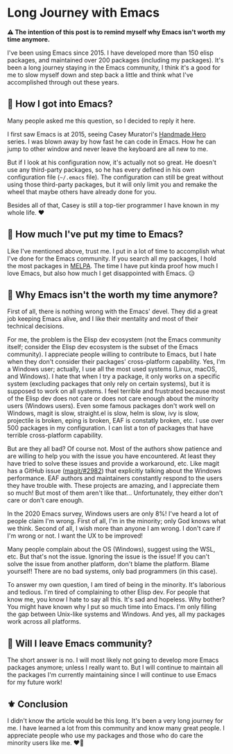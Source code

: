 # Long Journey with Emacs


**⚠️ The intention of this post is to remind myself why Emacs isn't worth my time anymore.**

I've been using Emacs since 2015. I have developed more than 150 elisp packages,
and maintained over 200 packages (including my packages). It's been a long
journey staying in the Emacs community, I think it's a good for me to slow
myself down and step back a little and think what I've accomplished through
out these years.

<!-- more -->

## 💫 How I got into Emacs?

Many people asked me this question, so I decided to reply it here.

I first saw Emacs is at 2015, seeing Casey Muratori's [Handmade Hero][] series.
I was blown away by how fast he can code in Emacs. How he can jump to other
window and never leave the keyboard are all new to me.

But if I look at his configuration now, it's actually not so great.
He doesn't use any third-party packages, so he has every defined in his own configuration
file (`~/.emacs` file). The configuration can still be great without using
those third-party packages, but it will only limit you and remake the wheel
that maybe others have already done for you.

Besides all of that, Casey is still a top-tier programmer I have known in my whole life. ❤️

## 💫 How much I've put my time to Emacs?

Like I've mentioned above, trust me. I put in a lot of time to accomplish what
I've done for the Emacs community. If you search all my packages, I hold the most
packages in [MELPA][]. The time I have put kinda proof how much I love Emacs, but
also how much I get disappointed with Emacs. 😥

## 💫 Why Emacs isn't the worth my time anymore?

First of all, there is nothing wrong with the Emacs' devel. They did a great job
keeping Emacs alive, and I like their mentality and most of their technical decisions.

For me, the problem is the Elisp dev ecosystem (not the Emacs community itself; consider
the Elisp dev ecosystem is the subset of the Emacs community). I appreciate people
willing to contribute to Emacs, but I hate when they don't consider their packages'
cross-platform capability. Yes, I'm a Windows user; actually, I use all the most used
systems (Linux, macOS, and Windows). I hate that when I try a package, it only
works on a specific system (excluding packages that only rely on certain systems),
but it is supposed to work on all systems. I feel terrible and frustrated because most of
the Elisp dev does not care or does not care enough about the minority users (Windows users).
Even some famous packages don't work well on Windows, magit is slow, straight.el is slow,
helm is slow, ivy is slow, projectile is broken, eping is broken, EAF is constatly broken, etc.
I use over 500 packages in my configuration. I can list a ton of packages that have terrible
cross-platform capability.

But are they all bad? Of course not. Most of the authors show patience and are willing to
help you with the issue you have encountered. At least they have tried to solve these
issues and provide a workaround, etc. Like magit has a GitHub issue ([magit/#2982](https://github.com/magit/magit/issues/2982))
that explicitly talking about the Windows performance. EAF authors and maintainers constantly
respond to the users they have trouble with. These projects are amazing, and I appreciate
them so much! But most of them aren't like that... Unfortunately, they either don't care
or don't care enough.

In the 2020 Emacs survey, Windows users are only 8%! I've heard a lot of people claim I'm
wrong. First of all, I'm in the minority; only God knows what we think. Second of all, I wish
more than anyone I am wrong. I don't care if I'm wrong or not. I want the UX to be improved!

Many people complain about the OS (Windows), suggest using the WSL, etc. But that's not the
issue. Ignoring the issue is the issue! If you can't solve the issue from another platform, don't
blame the platform. Blame yourself! There are no bad systems, only bad programmers (in this case).

To answer my own question, I am tired of being in the minority. It's laborious and tedious. I'm
tired of complaining to other Elisp dev. For people that know me, you know I hate to say all
this. It's sad and hopeless. Why bother? You might have known why I put so much time into Emacs.
I'm only filling the gap between Unix-like systems and Windows. And yes, all my packages work
across all platforms.

## 💫 Will I leave Emacs community?

The short answer is no. I will most likely not going to develop more Emacs packages anymore;
unless I really want to. But I will continue to maintain all the packages I'm currently
maintaining since I will continue to use Emacs for my future work!

## ⚜️ Conclusion

I didn't know the article would be this long. It's been a very long journey for me. I have
learned a lot from this community and know many great people. I appreciate people who use
my packages and those who do care the minority users like me. ❤️🙏


[Handmade Hero]: https://handmadehero.org/
[MELPA]: https://melpa.org/#/


